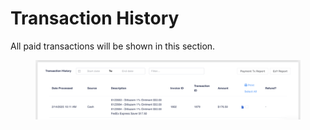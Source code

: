 # Transaction History

All paid transactions will be shown in this section.&#x20;

<figure><img src="../../.gitbook/assets/image (1) (1) (1).png" alt=""><figcaption></figcaption></figure>
